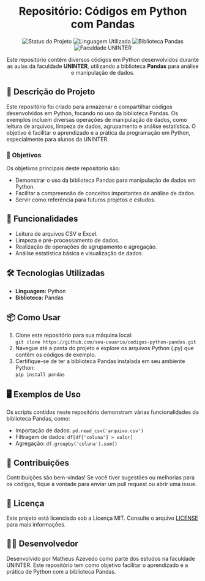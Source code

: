 <h1 align="center">Repositório: Códigos em Python com Pandas</h1>

<p align="center">
  <img src="https://img.shields.io/badge/Status-Em%20Desenvolvimento-orange" alt="Status do Projeto">
  <img src="https://img.shields.io/badge/Linguagem-Python-blue" alt="Linguagem Utilizada">
  <img src="https://img.shields.io/badge/Biblioteca-Pandas-green" alt="Biblioteca Pandas">
  <img src="https://img.shields.io/badge/Faculdade-UNINTER-blue" alt="Faculdade UNINTER">
</p>

<p align="center">
  Este repositório contém diversos códigos em Python desenvolvidos durante as aulas da faculdade <strong>UNINTER</strong>, utilizando a biblioteca <strong>Pandas</strong> para análise e manipulação de dados.
</p>

<h2>📘 Descrição do Projeto</h2>

<p>Este repositório foi criado para armazenar e compartilhar códigos desenvolvidos em Python, focando no uso da biblioteca Pandas. Os exemplos incluem diversas operações de manipulação de dados, como leitura de arquivos, limpeza de dados, agrupamento e análise estatística. O objetivo é facilitar o aprendizado e a prática da programação em Python, especialmente para alunos da UNINTER.</p>

<h3>🎯 Objetivos</h3>

<p>Os objetivos principais deste repositório são:</p>

<ul>
  <li>Demonstrar o uso da biblioteca Pandas para manipulação de dados em Python.</li>
  <li>Facilitar a compreensão de conceitos importantes de análise de dados.</li>
  <li>Servir como referência para futuros projetos e estudos.</li>
</ul>

<h2>🚀 Funcionalidades</h2>

<ul>
  <li>Leitura de arquivos CSV e Excel.</li>
  <li>Limpeza e pré-processamento de dados.</li>
  <li>Realização de operações de agrupamento e agregação.</li>
  <li>Análise estatística básica e visualização de dados.</li>
</ul>

<h2>🛠️ Tecnologias Utilizadas</h2>

<ul>
  <li><strong>Linguagem:</strong> Python</li>
  <li><strong>Biblioteca:</strong> Pandas</li>
</ul>

<h2>📦 Como Usar</h2>

<ol>
  <li>Clone este repositório para sua máquina local: <br>
    <code>git clone https://github.com/seu-usuario/codigos-python-pandas.git</code>
  </li>
  <li>Navegue até a pasta do projeto e explore os arquivos Python (.py) que contêm os códigos de exemplo.</li>
  <li>Certifique-se de ter a biblioteca Pandas instalada em seu ambiente Python: <br>
    <code>pip install pandas</code>
  </li>
</ol>

<h2>🖥️ Exemplos de Uso</h2>

<p>Os scripts contidos neste repositório demonstram várias funcionalidades da biblioteca Pandas, como:</p>

<ul>
  <li>Importação de dados: <code>pd.read_csv('arquivo.csv')</code></li>
  <li>Filtragem de dados: <code>df[df['coluna'] > valor]</code></li>
  <li>Agregação: <code>df.groupby('coluna').sum()</code></li>
</ul>

<h2>🤝 Contribuições</h2>

<p>Contribuições são bem-vindas! Se você tiver sugestões ou melhorias para os códigos, fique à vontade para enviar um pull request ou abrir uma issue.</p>

<h2>📄 Licença</h2>

<p>Este projeto está licenciado sob a Licença MIT. Consulte o arquivo <a href="https://github.com/seu-usuario/codigos-python-pandas/blob/main/LICENSE">LICENSE</a> para mais informações.</p>

<h2>👨‍💻 Desenvolvedor</h2>

<p>Desenvolvido por Matheus Azevedo como parte dos estudos na faculdade UNINTER. Este repositório tem como objetivo facilitar o aprendizado e a prática de Python com a biblioteca Pandas.</p>
